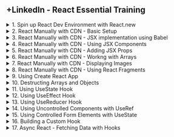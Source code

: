 ## +LinkedIn - React Essential Training

<details>
<summary>1. Spin up React Dev Environment with React.new </summary>

# Spin up React Dev Environment with React.new

## Enter in browser

```x
react.new
```

### index.js

```js
import { StrictMode } from "react";
import { createRoot } from "react-dom/client";

import App from "./App";

const rootElement = document.getElementById("root");
const root = createRoot(rootElement);

root.render(
  <StrictMode>
    <App />
  </StrictMode>
);

```

### App.js

```js
import "./styles.css";

export default function App() {
  return (
    <div className="App">
      <h1>Hello CodeSandbox</h1>
      <h2>Start editing to see some magic happen!</h2>
    </div>
  );
}

```

### styles.css

```js
.App {
  font-family: sans-serif;
  text-align: center;
}
```

<img width="960" alt="image" src="https://github.com/omeatai/src-AI-Software/assets/32337103/30e5b937-1ea4-4c35-b05d-699a75139d03">

# #End</details>
  
<details>
<summary>2. React Manually with CDN - Basic Setup </summary>

# React  Manually with CDN - Basic Setup

## Basic Setup

```js
<!DOCTYPE html>
<html>
  <head>
    <meta charset="UTF-8" />
    <script
      src="https://unpkg.com/react@17/umd/react.development.js"
      crossorigin
    ></script>
    <script
      src="https://unpkg.com/react-dom@17/umd/react-dom.development.js"
      crossorigin
    ></script>
    <title>React ⚛️</title>
  </head>
  <body>
    <div id="root"></div>

    <script type="text/javascript">
      ReactDOM.render(
        React.createElement("h1", null, "Getting Started with React!"),
        document.getElementById("root")
      );
    </script>
  </body>
</html>

```

<img width="1411" alt="image" src="https://github.com/omeatai/src-AI-Software/assets/32337103/a59e3cc3-e2c2-45f6-9a9f-dcd88c3adb44">

![image](https://github.com/omeatai/src-AI-Software/assets/32337103/559f23f1-bab7-42a3-8629-c5028cf8d58d)

## Setup using Variables

```js
<!DOCTYPE html>
<html>
  <head>
    <meta charset="UTF-8" />
    <script
      src="https://unpkg.com/react@17/umd/react.development.js"
      crossorigin
    ></script>
    <script
      src="https://unpkg.com/react-dom@17/umd/react-dom.development.js"
      crossorigin
    ></script>
    <title>React ⚛️</title>
  </head>
  <body>
    <div id="root"></div>

    <script type="text/javascript">
      let heading = React.createElement(
        "h1",
        { style: { color: "blue" } },
        "Heyyyy Everyone!"
      );

      ReactDOM.render(heading, document.getElementById("root"));
    </script>
  </body>
</html>

```

<img width="1411" alt="image" src="https://github.com/omeatai/src-AI-Software/assets/32337103/86971e4d-8420-4f7d-b8ce-a8148aeb6b2b">

![image](https://github.com/omeatai/src-AI-Software/assets/32337103/a149800a-f2c5-4df8-92d5-ab74becba43b)

## Setup with multiple elements

```js
<!DOCTYPE html>
<html>
  <head>
    <meta charset="UTF-8" />
    <script
      src="https://unpkg.com/react@17/umd/react.development.js"
      crossorigin
    ></script>
    <script
      src="https://unpkg.com/react-dom@17/umd/react-dom.development.js"
      crossorigin
    ></script>
    <title>React ⚛️</title>
  </head>
  <body>
    <div id="root"></div>

    <script type="text/javascript">
      let heading = React.createElement(
        "ul",
        { style: { color: "blue", fontSize: "50px" } },
        React.createElement("li", null, "Monday😊"),
        React.createElement("li", null, "Tuesday🤓"),
        React.createElement("li", null, "Wednesday🤪")
      );

      ReactDOM.render(heading, document.getElementById("root"));
    </script>
  </body>
</html>

```

<img width="1411" alt="image" src="https://github.com/omeatai/src-AI-Software/assets/32337103/5799d71c-aff6-4389-91b6-82bea8f3c576">

![image](https://github.com/omeatai/src-AI-Software/assets/32337103/d235efd4-8dd6-4f34-8c78-a068cbd3eba1)

# #End</details>
  
<details>
<summary>3. React Manually with CDN - JSX implementation using Babel </summary>

# React Manually with CDN - JSX implementation using Babel

```js
<!DOCTYPE html>
<html>
  <head>
    <meta charset="UTF-8" />
    <script
      src="https://unpkg.com/react@17/umd/react.development.js"
      crossorigin
    ></script>
    <script
      src="https://unpkg.com/react-dom@17/umd/react-dom.development.js"
      crossorigin
    ></script>
    <script src="https://unpkg.com/babel-standalone@6/babel.min.js"></script>
    <title>React ⚛️</title>
  </head>
  <body>
    <div id="root"></div>

    <script type="text/babel">
      let robot = "🤖";
      let cowboy = "🤠";
      let moon = "🌝";
      let name = "React";

      ReactDOM.render(
        <ul style={{ fontSize: "50px" }}>
          <li>Monday {robot}</li>
          <li>Tuesday {cowboy}</li>
          <li>Wednesday {moon}</li>
          <li>Name: {name.toUpperCase()}</li>
          <li>Name Length: {name.length}</li>
        </ul>,
        document.getElementById("root")
      );
    </script>
  </body>
</html>

```

<img width="1411" alt="image" src="https://github.com/omeatai/src-AI-Software/assets/32337103/757b8961-8577-4ae8-a086-88e22388b4d8">

![image](https://github.com/omeatai/src-AI-Software/assets/32337103/5c9e26b3-39f3-4fce-92ad-6f00844d337d)

# #End</details>
  
<details>
<summary>4. React Manually with CDN - Using JSX Components </summary>

# React Manually with CDN - Using JSX Components

```js
<!DOCTYPE html>
<html>
  <head>
    <meta charset="UTF-8" />
    <script
      src="https://unpkg.com/react@17/umd/react.development.js"
      crossorigin
    ></script>
    <script
      src="https://unpkg.com/react-dom@17/umd/react-dom.development.js"
      crossorigin
    ></script>
    <script src="https://unpkg.com/babel-standalone@6/babel.min.js"></script>
    <title>React ⚛️</title>
  </head>
  <body>
    <div id="root"></div>

    <script type="text/babel">
      function Header() {
        return (
          <header>
            <h1>Eve's Kitchen</h1>
          </header>
        );
      }
      function Main() {
        return (
          <section>
            <p>We serve the most delicious food around</p>
          </section>
        );
      }
      function App() {
        return (
          <div>
            <Header />
            <Main />
          </div>
        );
      }

      ReactDOM.render(<App />, document.getElementById("root"));
    </script>
  </body>
</html>

```

<img width="1411" alt="image" src="https://github.com/omeatai/src-AI-Software/assets/32337103/5262e05d-237c-48c2-b944-3ad2182141d9">

![image](https://github.com/omeatai/src-AI-Software/assets/32337103/fa23738a-862b-4fcf-8997-8e80a64579aa)

# #End</details>
  
<details>
<summary>5. React Manually with CDN - Adding JSX Props </summary>

# React Manually with CDN - Adding JSX Props

```js
<!DOCTYPE html>
<html>
  <head>
    <meta charset="UTF-8" />
    <script
      src="https://unpkg.com/react@17/umd/react.development.js"
      crossorigin
    ></script>
    <script
      src="https://unpkg.com/react-dom@17/umd/react-dom.development.js"
      crossorigin
    ></script>
    <script src="https://unpkg.com/babel-standalone@6/babel.min.js"></script>
    <title>React ⚛️</title>
  </head>
  <body>
    <div id="root"></div>

    <script type="text/babel">
      function Header(props) {
        return (
          <header>
            <h1>{props.name}'s Kitchen</h1>
          </header>
        );
      }
      function Main(props) {
        return (
          <section>
            <p>We serve the most {props.adjective} food around.</p>
          </section>
        );
      }

      function Footer(props) {
        return (
          <footer>
            <p>Copyright {props.year}</p>
          </footer>
        );
      }

      function App() {
        return (
          <div>
            <Header name="Cindy" />
            <Main adjective="amazing" />
            <Footer year={new Date().getFullYear()} />
          </div>
        );
      }

      ReactDOM.render(<App />, document.getElementById("root"));
    </script>
  </body>
</html>

```

<img width="1411" alt="image" src="https://github.com/omeatai/src-AI-Software/assets/32337103/95e5e987-b388-4346-88de-be34ced9f302">

![image](https://github.com/omeatai/src-AI-Software/assets/32337103/c97f4483-6c1d-40b8-9991-3469b8ea6e0d)

# #End</details>
  
<details>
<summary>6. React Manually with CDN - Workng with Arrays </summary>

# React Manually with CDN - Workng with Arrays

```js
<!DOCTYPE html>
<html>
  <head>
    <meta charset="UTF-8" />
    <script
      src="https://unpkg.com/react@17/umd/react.development.js"
      crossorigin
    ></script>
    <script
      src="https://unpkg.com/react-dom@17/umd/react-dom.development.js"
      crossorigin
    ></script>
    <script src="https://unpkg.com/babel-standalone@6/babel.min.js"></script>
    <title>React ⚛️</title>
  </head>
  <body>
    <div id="root"></div>

    <script type="text/babel">
      function Header(props) {
        return (
          <header>
            <h1>{props.name}'s Kitchen</h1>
          </header>
        );
      }
      function Main(props) {
        return (
          <section>
            <ul>
              {props.dishes.map((dish) => (
                <li key={dish.id}>{dish.title}</li>
              ))}
            </ul>
          </section>
        );
      }

      function Footer(props) {
        return (
          <footer>
            <p>Copyright {props.year}</p>
          </footer>
        );
      }

      const dishes = [
        "Black Bean Soup",
        "Macaroni and Cheese",
        "Salmon and Potatoes",
        "Pizza",
      ];
      const dishObjects = dishes.map((dish, i) => ({
        id: i,
        title: dish,
      }));

      function App() {
        return (
          <div>
            <Header name="Cindy" />
            <Main adjective="amazing" dishes={dishObjects} />
            <Footer year={new Date().getFullYear()} />
          </div>
        );
      }

      ReactDOM.render(<App />, document.getElementById("root"));
    </script>
  </body>
</html>

```

<img width="1367" alt="image" src="https://github.com/omeatai/src-AI-Software/assets/32337103/678f7797-f5df-4576-87f0-dc71008d51ee">

![image](https://github.com/omeatai/src-AI-Software/assets/32337103/bdd76dea-cd39-4b36-b8df-7d7b97999b72)

# #End</details>
  
<details>
<summary>7. React Manually with CDN - Displaying Images </summary>

# React Manually with CDN - Displaying Images

```js
<!DOCTYPE html>
<html>
  <head>
    <meta charset="UTF-8" />
    <script
      src="https://unpkg.com/react@17/umd/react.development.js"
      crossorigin
    ></script>
    <script
      src="https://unpkg.com/react-dom@17/umd/react-dom.development.js"
      crossorigin
    ></script>
    <script src="https://unpkg.com/babel-standalone@6/babel.min.js"></script>
    <title>React ⚛️</title>
  </head>
  <body>
    <div id="root"></div>

    <script type="text/babel">
      function Header(props) {
        return (
          <header>
            <h1>{props.name}'s Kitchen</h1>
          </header>
        );
      }
      function Main(props) {
        return (
          <section>
            <img
              height={200}
              src="https://images.pexels.com/photos/1058277/pexels-photo-1058277.jpeg?auto=compress&cs=tinysrgb&w=1260&h=750&dpr=1"
              alt="A fancy restaurant"
            />
            <ul>
              {props.dishes.map((dish) => (
                <li key={dish.id}>{dish.title}</li>
              ))}
            </ul>
          </section>
        );
      }

      function Footer(props) {
        return (
          <footer>
            <p>Copyright {props.year}</p>
          </footer>
        );
      }

      const dishes = [
        "Black Bean Soup",
        "Macaroni and Cheese",
        "Salmon and Potatoes",
        "Pizza",
      ];
      const dishObjects = dishes.map((dish, i) => ({
        id: i,
        title: dish,
      }));

      function App() {
        return (
          <div>
            <Header name="Cindy" />
            <Main adjective="amazing" dishes={dishObjects} />
            <Footer year={new Date().getFullYear()} />
          </div>
        );
      }

      ReactDOM.render(<App />, document.getElementById("root"));
    </script>
  </body>
</html>

```

<img width="1520" alt="image" src="https://github.com/omeatai/src-AI-Software/assets/32337103/be9519b8-2fba-4802-8443-527a01696507">

![image](https://github.com/omeatai/src-AI-Software/assets/32337103/9717eb3a-0298-4575-a677-a1e2161442ee)

### [https://www.pexels.com/](https://www.pexels.com/)

<img width="960" alt="image" src="https://github.com/omeatai/src-AI-Software/assets/32337103/c88ac4ab-14f0-4fb4-8735-0b1b3909f59e">
<img width="960" alt="image" src="https://github.com/omeatai/src-AI-Software/assets/32337103/765bf001-1988-45a4-be4b-8a5e9a16a5a0">

# #End</details>
  
<details>
<summary>8. React Manually with CDN - Using React Fragments </summary>

# React Manually with CDN - Using React Fragments

```js
<!DOCTYPE html>
<html>
  <head>
    <meta charset="UTF-8" />
    <script
      src="https://unpkg.com/react@17/umd/react.development.js"
      crossorigin
    ></script>
    <script
      src="https://unpkg.com/react-dom@17/umd/react-dom.development.js"
      crossorigin
    ></script>
    <script src="https://unpkg.com/babel-standalone@6/babel.min.js"></script>
    <title>React ⚛️</title>
  </head>
  <body>
    <div id="root"></div>

    <script type="text/babel">
      function Header(props) {
        return (
          <header>
            <h1>{props.name}'s Kitchen</h1>
          </header>
        );
      }
      function Main(props) {
        return (
          <section>
            <img
              height={200}
              src="https://images.pexels.com/photos/1058277/pexels-photo-1058277.jpeg?auto=compress&cs=tinysrgb&w=1260&h=750&dpr=1"
              alt="A fancy restaurant"
            />
            <ul>
              {props.dishes.map((dish) => (
                <li key={dish.id}>{dish.title}</li>
              ))}
            </ul>
          </section>
        );
      }

      function Footer(props) {
        return (
          <footer>
            <p>Copyright {props.year}</p>
          </footer>
        );
      }

      const dishes = [
        "Black Bean Soup",
        "Macaroni and Cheese",
        "Salmon and Potatoes",
        "Pizza",
      ];
      const dishObjects = dishes.map((dish, i) => ({
        id: i,
        title: dish,
      }));

      function App() {
        return (
          <React.Fragment>
            <Header name="Cindy" />
            <Main adjective="amazing" dishes={dishObjects} />
            <Footer year={new Date().getFullYear()} />
          </React.Fragment>
        );
      }

      ReactDOM.render(<App />, document.getElementById("root"));
    </script>
  </body>
</html>

```

<img width="1520" alt="image" src="https://github.com/omeatai/src-AI-Software/assets/32337103/14c33af8-4113-4c0c-aa5d-80ad5bc81da0">

![image](https://github.com/omeatai/src-AI-Software/assets/32337103/b90a0046-76ad-4e15-ab5a-3f2d0f0050f5)

# #End</details>
  
<details>
<summary>9. Using Create React App </summary>

# Using Create React App

## Check Node and NPM versions

```x
node -v
npm -v
```

## Create React App

```x
npx create-react-app my-app
```

## Start React App

```x
cd my-app
npm start

#npm install
```

### src-AI-Software/my_projects/02_react_ess_proj/my-app/package.json:

```js
{
  "name": "my-app",
  "version": "0.1.0",
  "private": true,
  "dependencies": {
    "@testing-library/jest-dom": "^5.17.0",
    "@testing-library/react": "^13.4.0",
    "@testing-library/user-event": "^13.5.0",
    "react": "^18.3.1",
    "react-dom": "^18.3.1",
    "react-scripts": "5.0.1",
    "web-vitals": "^2.1.4"
  },
  "scripts": {
    "start": "react-scripts start",
    "build": "react-scripts build",
    "test": "react-scripts test",
    "eject": "react-scripts eject"
  },
  "eslintConfig": {
    "extends": [
      "react-app",
      "react-app/jest"
    ]
  },
  "browserslist": {
    "production": [
      ">0.2%",
      "not dead",
      "not op_mini all"
    ],
    "development": [
      "last 1 chrome version",
      "last 1 firefox version",
      "last 1 safari version"
    ]
  }
}
```

### src-AI-Software/my_projects/02_react_ess_proj/my-app/src/index.js:

```js
import React from "react";
import ReactDOM from "react-dom/client";
import "./index.css";
import App from "./App";
import reportWebVitals from "./reportWebVitals";

const root = ReactDOM.createRoot(document.getElementById("root"));
root.render(
  <React.StrictMode>
    <App />
  </React.StrictMode>
);

// If you want to start measuring performance in your app, pass a function
// to log results (for example: reportWebVitals(console.log))
// or send to an analytics endpoint. Learn more: https://bit.ly/CRA-vitals
reportWebVitals();

```

### src-AI-Software/my_projects/02_react_ess_proj/my-app/src/App.js:

```js
import logo from "./logo.svg";
import "./App.css";

function App() {
  return (
    <div className="App">
      <header className="App-header">
        <img src={logo} className="App-logo" alt="logo" />
        <p>
          Edit <code>src/App.js</code> and save to reload.
        </p>
        <a
          className="App-link"
          href="https://reactjs.org"
          target="_blank"
          rel="noopener noreferrer"
        >
          Learn React
        </a>
      </header>
    </div>
  );
}

export default App;

```

### src-AI-Software/my_projects/02_react_ess_proj/my-app/src/App.css:

```js
.App {
  text-align: center;
}

.App-logo {
  height: 40vmin;
  pointer-events: none;
}

@media (prefers-reduced-motion: no-preference) {
  .App-logo {
    animation: App-logo-spin infinite 20s linear;
  }
}

.App-header {
  background-color: #282c34;
  min-height: 100vh;
  display: flex;
  flex-direction: column;
  align-items: center;
  justify-content: center;
  font-size: calc(10px + 2vmin);
  color: white;
}

.App-link {
  color: #61dafb;
}

@keyframes App-logo-spin {
  from {
    transform: rotate(0deg);
  }
  to {
    transform: rotate(360deg);
  }
}

```

<img width="1497" alt="image" src="https://github.com/omeatai/src-AI-Software/assets/32337103/656df0a5-1704-4ee4-bfa9-0bc144b9fbf8">
<img width="960" alt="image" src="https://github.com/omeatai/src-AI-Software/assets/32337103/1657d3bc-2df2-4ffb-8416-7811221a155a">

# #End</details>
  
<details>
<summary>10. Destructing Arrays and Objects </summary>

# Destructing Arrays and Objects

### src-AI-Software/my_projects/02_react_ess_proj/my-app/src/index.js:

```js
import React from "react";
import ReactDOM from "react-dom/client";
import "./index.css";
import App from "./App";
import reportWebVitals from "./reportWebVitals";

const root = ReactDOM.createRoot(document.getElementById("root"));
const cities = ["Tokyo", "New York", "London", "Paris"];

root.render(
  <React.StrictMode>
    <App library="React" cities={cities} />
  </React.StrictMode>
);

// If you want to start measuring performance in your app, pass a function
// to log results (for example: reportWebVitals(console.log))
// or send to an analytics endpoint. Learn more: https://bit.ly/CRA-vitals
reportWebVitals();

```

### src-AI-Software/my_projects/02_react_ess_proj/my-app/src/App.js:

```js
import "./App.css";

function App(props) {
  const [firstCity, secondCity] = props.cities;

  return (
    <div className="App">
      <h1>Hello from {props.library}</h1>
      <h2>First City: {firstCity}</h2>
      <h2>Second City: {secondCity}</h2>
    </div>
  );
}

export default App;

```

<img width="1497" alt="image" src="https://github.com/omeatai/src-AI-Software/assets/32337103/6c93a2c7-c277-4a6d-b801-88e0afa8197e">

<img width="960" alt="image" src="https://github.com/omeatai/src-AI-Software/assets/32337103/c7cb3667-73c2-4d4e-a83b-8841711585ed">

# #End</details>
  
<details>
<summary>11. Using UseState Hook </summary>

# Using UseState Hook

### src-AI-Software/my_projects/02_react_ess_proj/my-app/src/index.js:

```js
import React from "react";
import ReactDOM from "react-dom/client";
import "./index.css";
import App from "./App";
import reportWebVitals from "./reportWebVitals";

const root = ReactDOM.createRoot(document.getElementById("root"));

root.render(
  <React.StrictMode>
    <App />
  </React.StrictMode>
);

// If you want to start measuring performance in your app, pass a function
// to log results (for example: reportWebVitals(console.log))
// or send to an analytics endpoint. Learn more: https://bit.ly/CRA-vitals
reportWebVitals();

```

### src-AI-Software/my_projects/02_react_ess_proj/my-app/src/App.js:

```js
import React, { useState } from "react";
import "./App.css";

function App() {
  const [emotion, setEmotion] = useState("happy😁");
  return (
    <div className="App">
      <h1>Current Emotion is {emotion}</h1>
      <button
        onClick={() =>
          setEmotion((prev) => (prev === "happy😁" ? "sad😢" : "happy😁"))
        }
      >
        Change Emotion
      </button>
      <button onClick={() => setEmotion("proud🤩")}>Proud</button>
      <button onClick={() => setEmotion("angry😡")}>Angry</button>
    </div>
  );
}

export default App;

```

<img width="1497" alt="image" src="https://github.com/omeatai/src-AI-Software/assets/32337103/aae092b3-723b-4d89-8ce8-380006151f8b">
<img width="960" alt="image" src="https://github.com/omeatai/src-AI-Software/assets/32337103/a57d3da5-ff19-489f-9e4f-bd22197e0be9">
<img width="960" alt="image" src="https://github.com/omeatai/src-AI-Software/assets/32337103/4d06293f-8303-4119-91d3-b919ba18b757">

# #End</details>
  
<details>
<summary>12. Using UseEffect Hook </summary>

# Using UseEffect Hook

### src-AI-Software/my_projects/02_react_ess_proj/my-app/src/index.js:

```js
import React from "react";
import ReactDOM from "react-dom/client";
import "./index.css";
import App from "./App";
import reportWebVitals from "./reportWebVitals";

const root = ReactDOM.createRoot(document.getElementById("root"));

root.render(
  <React.StrictMode>
    <App />
  </React.StrictMode>
);

// If you want to start measuring performance in your app, pass a function
// to log results (for example: reportWebVitals(console.log))
// or send to an analytics endpoint. Learn more: https://bit.ly/CRA-vitals
reportWebVitals();

```

### src-AI-Software/my_projects/02_react_ess_proj/my-app/src/App.js:

```js
import React, { useState, useEffect } from "react";
import "./App.css";

function App() {
  const [emotion, setEmotion] = useState("happy😁");
  const [secondary, setSecondary] = useState("tired🥱");

  useEffect(() => {
    console.log(`It's ${emotion} around here!`);
  }, [emotion]);

  useEffect(() => {
    console.log(`It's ${secondary} around here!`);
  }, [secondary]);

  return (
    <div className="App">
      <h1>Current Emotion is {emotion}</h1>
      <h2>Current Secondary Emotion is {secondary}.</h2>
      <button
        onClick={() =>
          setEmotion((prev) => (prev === "happy😁" ? "sad😢" : "happy😁"))
        }
      >
        Change Emotion
      </button>
      <button onClick={() => setEmotion("proud🤩")}>Proud</button>
      <button onClick={() => setEmotion("angry😡")}>Angry</button>
      <button onClick={() => setSecondary("grateful🥹")}>Grateful</button>
    </div>
  );
}

export default App;

```

<img width="1534" alt="image" src="https://github.com/omeatai/src-AI-Software/assets/32337103/e1d113bd-b11f-4f41-bb29-a8c59f04badd">

![image](https://github.com/omeatai/src-AI-Software/assets/32337103/9ba3b516-262f-43ae-98e9-af24604975f8)

# #End</details>
  
<details>
<summary>13. Using UseReducer Hook </summary>

# Using UseReducer Hook

### src-AI-Software/my_projects/02_react_ess_proj/my-app/src/index.js:

```js
import React from "react";
import ReactDOM from "react-dom/client";
import "./index.css";
import App from "./App";
import reportWebVitals from "./reportWebVitals";

const root = ReactDOM.createRoot(document.getElementById("root"));

root.render(
  <React.StrictMode>
    <App />
  </React.StrictMode>
);

// If you want to start measuring performance in your app, pass a function
// to log results (for example: reportWebVitals(console.log))
// or send to an analytics endpoint. Learn more: https://bit.ly/CRA-vitals
reportWebVitals();

```

### src-AI-Software/my_projects/02_react_ess_proj/my-app/src/App.js:

```js
import React, { useState } from "react";
import "./App.css";

function App() {
  const [checked, setChecked] = useState(false);
  // const [checked, setChecked] = useReducer((checked) => !checked, false);

  return (
    <div className="App">
      <input
        type="checkbox"
        value={checked}
        onChange={() => setChecked((prev) => !prev)}
      />
      <label>{checked ? "checked" : "not checked"}</label>
    </div>
  );
}

export default App;

```

```js
import React, { useReducer } from "react";
import "./App.css";

function App() {
  // const [checked, setChecked] = useState(false);
  const [checked, setChecked] = useReducer((checked) => !checked, false);

  return (
    <div className="App">
      <input type="checkbox" value={checked} onChange={setChecked} />
      <label>{checked ? "checked" : "not checked"}</label>
    </div>
  );
}

export default App;

```

<img width="1534" alt="image" src="https://github.com/omeatai/src-AI-Software/assets/32337103/bb2295f4-eb4c-4b95-b0a2-3b08a7801e26">

![image](https://github.com/omeatai/src-AI-Software/assets/32337103/0cb7369f-fdf7-483e-a48e-79fbe05015e5)


# #End</details>
  
<details>
<summary>14. Using Uncontrolled Components with UseRef </summary>

# Using Uncontrolled Components with UseRef

### src-AI-Software/my_projects/02_react_ess_proj/my-app/src/index.js:

```js
import React from "react";
import ReactDOM from "react-dom/client";
import "./index.css";
import App from "./App";
import reportWebVitals from "./reportWebVitals";

const root = ReactDOM.createRoot(document.getElementById("root"));

root.render(
  <React.StrictMode>
    <App />
  </React.StrictMode>
);

// If you want to start measuring performance in your app, pass a function
// to log results (for example: reportWebVitals(console.log))
// or send to an analytics endpoint. Learn more: https://bit.ly/CRA-vitals
reportWebVitals();

```

### src-AI-Software/my_projects/02_react_ess_proj/my-app/src/App.js:

```js
import { useRef } from "react";
import "./App.css";

function App() {
  const txtTitle = useRef();
  const hexColor = useRef();

  const submit = (e) => {
    e.preventDefault();
    const title = txtTitle.current.value;
    const color = hexColor.current.value;
    alert(`${title}, ${color}`);
    txtTitle.current.value = "";
    hexColor.current.value = "";
  };

  return (
    <form onSubmit={submit}>
      <input ref={txtTitle} type="text" placeholder="color title..." />
      <input ref={hexColor} type="color" />
      <button>ADD</button>
    </form>
  );
}

export default App;

```

<img width="1534" alt="image" src="https://github.com/omeatai/src-AI-Software/assets/32337103/8bb23453-407e-4279-8ec4-013cedddb820">

![image](https://github.com/omeatai/src-AI-Software/assets/32337103/a091b3cf-daa1-4ea0-b421-b14c02c6ed02)


# #End</details>
  
<details>
<summary>15. Using Controlled Form Elements with UseState </summary>

# Using Controlled Form Elements with UseState

### src-AI-Software/my_projects/02_react_ess_proj/my-app/src/index.js:

```js
import React from "react";
import ReactDOM from "react-dom/client";
import "./index.css";
import App from "./App";
import reportWebVitals from "./reportWebVitals";

const root = ReactDOM.createRoot(document.getElementById("root"));

root.render(
  <React.StrictMode>
    <App />
  </React.StrictMode>
);

// If you want to start measuring performance in your app, pass a function
// to log results (for example: reportWebVitals(console.log))
// or send to an analytics endpoint. Learn more: https://bit.ly/CRA-vitals
reportWebVitals();

```

### src-AI-Software/my_projects/02_react_ess_proj/my-app/src/App.js:

```js
import { useState } from "react";
import "./App.css";

function App() {
  const [title, setTitle] = useState("");
  const [color, setColor] = useState("#000000");

  const submit = (e) => {
    e.preventDefault();
    alert(`${title}, ${color}`);
    setTitle("");
    setColor("#000000");
  };

  return (
    <form onSubmit={submit}>
      <input
        type="text"
        placeholder="color title..."
        onChange={(e) => setTitle(e.target.value)}
        value={title}
      />
      <input
        type="color"
        value={color}
        onChange={(e) => setColor(e.target.value)}
      />
      <button>ADD</button>
    </form>
  );
}

export default App;

```

<img width="1534" alt="image" src="https://github.com/omeatai/src-AI-Software/assets/32337103/d9909665-945f-4959-84b7-ff66a3738e46">

![image](https://github.com/omeatai/src-AI-Software/assets/32337103/9c9b2487-1bbf-4a81-b775-8eebf46c0315)

# #End</details>
  
<details>
<summary>16. Building a Custom Hook </summary>

# Building a Custom Hook

### src-AI-Software/my_projects/02_react_ess_proj/my-app/src/index.js:

```js
import React from "react";
import ReactDOM from "react-dom/client";
import "./index.css";
import App from "./App";
import reportWebVitals from "./reportWebVitals";

const root = ReactDOM.createRoot(document.getElementById("root"));

root.render(
  <React.StrictMode>
    <App />
  </React.StrictMode>
);

// If you want to start measuring performance in your app, pass a function
// to log results (for example: reportWebVitals(console.log))
// or send to an analytics endpoint. Learn more: https://bit.ly/CRA-vitals
reportWebVitals();

```

### src-AI-Software/my_projects/02_react_ess_proj/my-app/src/App.js:

```js
import "./App.css";
import { useState } from "react";

function useInput(initialValue) {
  const [value, setValue] = useState(initialValue);

  return [
    {
      value,
      onChange: (e) => setValue(e.target.value),
    },
    () => setValue(initialValue),
  ];
}

function App() {
  const [titleProps, resetTitle] = useInput("");
  const [colorProps, resetColor] = useInput("#000000");

  const submit = (e) => {
    e.preventDefault();
    alert(`${titleProps.value}, ${colorProps.value}`);
    resetTitle();
    resetColor();
  };
  return (
    <form onSubmit={submit}>
      <input {...titleProps} type="text" placeholder="color title..." />
      <input {...colorProps} type="color" />
      <button>ADD</button>
    </form>
  );
}

export default App;

```

<img width="1534" alt="image" src="https://github.com/omeatai/src-AI-Software/assets/32337103/18514b81-663b-4b6f-8515-b37e9842f6ca">

![image](https://github.com/omeatai/src-AI-Software/assets/32337103/2cb82151-9c52-4c89-8dac-b875ae7a2369)

# #End</details>
  
<details>
<summary>17. Async React - Fetching Data with Hooks </summary>

# Async React - Fetching Data with Hooks

```js

```

```js

```

```js

```

```js

```

```js

```

```js

```

```js

```

```js

```

```js

```

```js

```

```js

```

```js

```

# #END</details>
